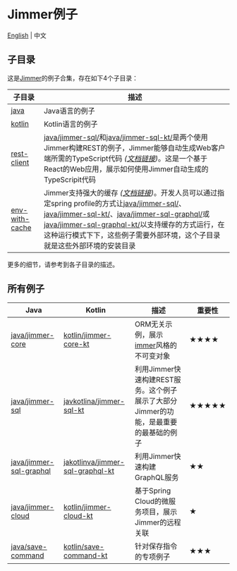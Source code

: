 # Jimmer例子

[English](./) | 中文

## 子目录

这是[Jimmer](https://github.com/babyfish-ct/jimmer)的例子合集，存在如下4个子目录：

|子目录|描述|
|---|---|
|[java](./java/)|Java语言的例子|
|[kotlin](./kotlin/)|Kotlin语言的例子|
|[rest-client](./rest-client/)|[java/jimmer-sql/](./java/jimmer-sql/)和[java/jimmer-sql-kt/](./kotlin/jimmer-sql-kt/)是两个使用Jimmer构建REST的例子，Jimmer能够自动生成Web客户端所需的TypeScript代码 *([文档链接](https://babyfish-ct.gitee.io/jimmer-doc/docs/client/))*。这是一个基于React的Web应用，展示如何使用Jimmer自动生成的TypeScripit代码|
|[env-with-cache](./env-with-cache/)|Jimmer支持强大的缓存 *([文档链接](https://babyfish-ct.gitee.io/jimmer-doc/docs/cache/))*。开发人员可以通过指定spring profile的方式让[java/jimmer-sql/](./java/jimmer-sql/)、[java/jimmer-sql-kt/](./kotlin/jimmer-sql-kt/)、[java/jimmer-sql-graphql/](./java/jimmer-sql-graphql/)或[java/jimmer-sql-graphql-kt/](./kotlin/jimmer-sql-graphql-kt/)以支持缓存的方式运行，在这种运行模式下下，这些例子需要外部环境，这个子目录就是这些外部环境的安装目录|

更多的细节，请参考到各子目录的描述。

## 所有例子

<table>
    <thead>
        <th>Java</th>
        <th>Kotlin</th>
        <th>描述</th>
        <th>重要性</th>
    </thead>
    <tbody>
        <tr>
            <td><a href="./java/jimmer-core/README_zh_CN.md">java/jimmer-core</a></td>
            <td><a href="./kotlin/jimmer-core-kt">kotlin/jimmer-core-kt</a></td>
            <td>ORM无关示例，展示<a href="https://github.com/immerjs/immer">immer</a>风格的不可变对象</td>
            <td>★★★★</td>
        </tr>
        <tr>
            <td><a href="./java/jimmer-sql/README_zh_CN.md">java/jimmer-sql</a></td>
            <td><a href="./kotlin/jimmer-sql-kt">javkotlina/jimmer-sql-kt</a></td>
            <td>利用Jimmer快速构建REST服务。这个例子展示了大部分Jimmer的功能，是最重要的最基础的例子</td>
            <td>★★★★★</td>
        </tr>
        <tr>
            <td><a href="./java/jimmer-sql-graphql/README_zh_CN.md">java/jimmer-sql-graphql</a></td>
            <td><a href="./kotlin/jimmer-sql-graphql-kt">jakotlinva/jimmer-sql-graphql-kt</a></td>
            <td>利用Jimmer快速构建GraphQL服务</td>
            <td>★★</td>
        </tr>
        <tr>
            <td><a href="./java/jimmer-cloud/README_zh_CN.md">java/jimmer-cloud</a></td>
            <td><a href="./kotlin/jimmer-cloud-kt">kotlin/jimmer-cloud-kt</a></td>
            <td>基于Spring Cloud的微服务项目，展示Jimmer的远程关联</td>
            <td>★</td>
        </tr>
        <tr>
            <td><a href="./java/save-command/README_zh_CN.md">java/save-command</a></td>
            <td><a href="./kotlin/save-command-kt">kotlin/save-command-kt</a></td>
            <td>针对保存指令的专项例子</td>
            <td>★★★</td>
        </tr>
    </tbody>
</table>